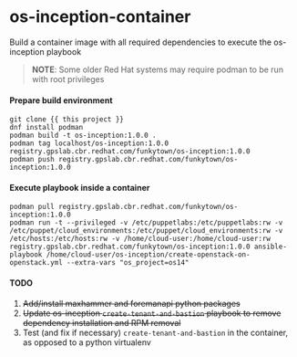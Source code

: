 # os-inception-container

Build a container image with all required dependencies to execute the os-inception playbook

> **NOTE**: Some older Red Hat systems may require podman to be run with root privileges

#### Prepare build environment

```
git clone {{ this project }}
dnf install podman
podman build -t os-inception:1.0.0 .
podman tag localhost/os-inception:1.0.0 registry.gpslab.cbr.redhat.com/funkytown/os-inception:1.0.0
podman push registry.gpslab.cbr.redhat.com/funkytown/os-inception:1.0.0
```

#### Execute playbook inside a container

```
podman pull registry.gpslab.cbr.redhat.com/funkytown/os-inception:1.0.0
podman run -t --privileged -v /etc/puppetlabs:/etc/puppetlabs:rw -v /etc/puppet/cloud_environments:/etc/puppet/cloud_environments:rw -v /etc/hosts:/etc/hosts:rw -v /home/cloud-user:/home/cloud-user:rw registry.gpslab.cbr.redhat.com/funkytown/os-inception:1.0.0 ansible-playbook /home/cloud-user/os-inception/create-openstack-on-openstack.yml --extra-vars "os_project=os14"
```

#### TODO
1. ~~Add/install maxhammer and foremanapi python packages~~
1. ~~Update os-inception `create-tenant-and-bastion` playbook to remove dependency installation and RPM removal~~
1. Test (and fix if necessary) `create-tenant-and-bastion` in the container, as opposed to a python virtualenv
